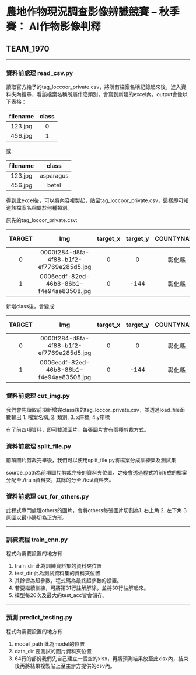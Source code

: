 # 農地作物現況調查影像辨識競賽 – 秋季賽： AI作物影像判釋
## TEAM_1970
---
### 資料前處理 read_csv.py

讀取官方給予的tag_loccoor_private.csv，將所有檔案名稱記錄起來後，進入資料夾內搜尋，看該檔案名稱所屬什麼類別，會寫到新建的excel內，output會像以下表格：

|  filename   | class  |
|  :----:  | :----:  |
| 123.jpg  |0 |
| 456.jpg  | 1 |

或

|  filename   | class  |                  
|  :----:  | :----:  |
| 123.jpg  | asparagus |
| 456.jpg  | betel |

得到此excel後，可以將內容複製起，貼至tag_loccoor_private.csv，這樣即可知道該檔案名稱屬於何種類別。

原先的tag_loccor_private.csv:

|  TARGET   | Img  | target_x | target_y | COUNTYNAME |　TOWNNAME | town_x | town_y |
|  :----:  | :----:  |  :----:  | :----:  |  :----:  | :----:  |  :----:  | :----:  | 
| 0  |0000f284-d8fa-4f88-b1f2-ef7769e285d5.jpg | 0 | 0 | 彰化縣 | 溪湖鎮 | 120.4831848 | 23.9518013 |
| 1  |0006ecdf-82ed-46b8-86b1-f4e94ae83508.jpg | 0 | -144 | 彰化縣 | 埔心鄉 | 120.5342712 | 23.9528713 |

新增class後，會變成:

|  TARGET   | Img  | target_x | target_y | COUNTYNAME |　TOWNNAME | town_x | town_y | class |
|  :----:  | :----:  |  :----:  | :----:  |  :----:  | :----:  |  :----:  | :----:  | :----:  | 
| 0  |0000f284-d8fa-4f88-b1f2-ef7769e285d5.jpg | 0 | 0 | 彰化縣 | 溪湖鎮 | 120.4831848 | 23.9518013 | 0 |
| 1  |0006ecdf-82ed-46b8-86b1-f4e94ae83508.jpg | 0 | -144 | 彰化縣 | 埔心鄉 | 120.5342712 | 23.9528713 | 0 |


### 資料前處理 cut_img.py

我們會先讀取前項新增完class後的tag_loccor_private.csv，並透過load_file函數輸出 1. 檔案名稱, 2. 類別, 3. x座標, 4.y座標 

有了前四項資料，即可裁減圖片，每張圖片會有兩種剪裁方式。

### 資料前處理 split_file.py

前項圖片剪裁完畢後，我們可以使用split_file.py將檔案分成訓練集及測試集

source_path為前項圖片剪裁完後的資料夾位置，之後會透過程式將前9成的檔案分配至./train資料夾，其餘的分至./test資料夾。

### 資料前處理 cut_for_others.py

此程式專門處理others的圖片，會將others每張圖片切割為1. 右上角 2. 左下角 3. 原圖以最小邊切為正方形。

---

### 訓練流程 train_cnn.py

程式內需要設置的地方有
1. train_dir 此為訓練資料集的資料夾位置
2. test_dir 此為測試資料集的資料夾位置
3. 其餘皆為超參數，程式碼為最終超參數的設置。
4. 若要繼續訓練，可將第31行註解解除，並將30行註解起來。
5. 模型每20次及最大的test_acc皆會儲存。

---

### 預測 predict_testing.py

程式內需要設置的地方有
1. model_path 此為model的位置
2. data_dir 要測試的圖片資料夾位置
3. 64行的部份我們先自己建立一個空的xlsx，再將預測結果放至此xlsx內，結束後再將結果複製貼上至主辦方提供的csv內。


